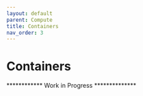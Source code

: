 ```yaml
---
layout: default
parent: Compute
title: Containers
nav_order: 3
---
```



# Containers

************ Work in Progress **************
